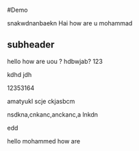 #Demo


snakwdnanbaekn
Hai how are u mohammad

## subheader

hello how are uou ? hdbwjab? 123

kdhd
jdh


12353164

amatyukl scje ckjasbcm 

nsdkna,cnkanc,anckanc,a lnkdn

edd

hello mohammed how are
